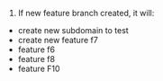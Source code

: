 1. If new feature branch created, it will:
  - create new subdomain to test
  - create new feature f7
  - feature f6
  - feature f8
  - feature F10
